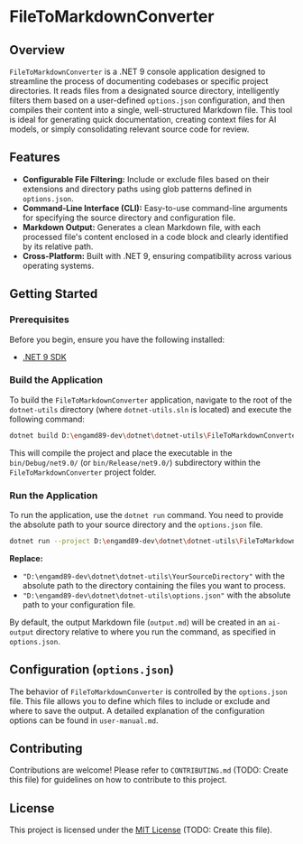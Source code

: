 # FileToMarkdownConverter

## Overview

`FileToMarkdownConverter` is a .NET 9 console application designed to streamline the process of documenting codebases or specific project directories. It reads files from a designated source directory, intelligently filters them based on a user-defined `options.json` configuration, and then compiles their content into a single, well-structured Markdown file. This tool is ideal for generating quick documentation, creating context files for AI models, or simply consolidating relevant source code for review.

## Features

*   **Configurable File Filtering:** Include or exclude files based on their extensions and directory paths using glob patterns defined in `options.json`.
*   **Command-Line Interface (CLI):** Easy-to-use command-line arguments for specifying the source directory and configuration file.
*   **Markdown Output:** Generates a clean Markdown file, with each processed file's content enclosed in a code block and clearly identified by its relative path.
*   **Cross-Platform:** Built with .NET 9, ensuring compatibility across various operating systems.

## Getting Started

### Prerequisites

Before you begin, ensure you have the following installed:

*   [.NET 9 SDK](https://dotnet.microsoft.com/download/dotnet/9.0)

### Build the Application

To build the `FileToMarkdownConverter` application, navigate to the root of the `dotnet-utils` directory (where `dotnet-utils.sln` is located) and execute the following command:

```bash
dotnet build D:\engamd89-dev\dotnet\dotnet-utils\FileToMarkdownConverter
```

This will compile the project and place the executable in the `bin/Debug/net9.0/` (or `bin/Release/net9.0/`) subdirectory within the `FileToMarkdownConverter` project folder.

### Run the Application

To run the application, use the `dotnet run` command. You need to provide the absolute path to your source directory and the `options.json` file.

```bash
dotnet run --project D:\engamd89-dev\dotnet\dotnet-utils\FileToMarkdownConverter -- --source "D:\engamd89-dev\dotnet\dotnet-utils\YourSourceDirectory" --options "D:\engamd89-dev\dotnet\dotnet-utils\options.json"
```

**Replace:**
*   `"D:\engamd89-dev\dotnet\dotnet-utils\YourSourceDirectory"` with the absolute path to the directory containing the files you want to process.
*   `"D:\engamd89-dev\dotnet\dotnet-utils\options.json"` with the absolute path to your configuration file.

By default, the output Markdown file (`output.md`) will be created in an `ai-output` directory relative to where you run the command, as specified in `options.json`.

## Configuration (`options.json`)

The behavior of `FileToMarkdownConverter` is controlled by the `options.json` file. This file allows you to define which files to include or exclude and where to save the output. A detailed explanation of the configuration options can be found in `user-manual.md`.

## Contributing

Contributions are welcome! Please refer to `CONTRIBUTING.md` (TODO: Create this file) for guidelines on how to contribute to this project.

## License

This project is licensed under the [MIT License](LICENSE.md) (TODO: Create this file).
